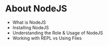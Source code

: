 # About NodeJS
 - What is NodeJS
 - Installing NodeJS
 - Understanding the Role & Usage of NodeJS
 - Working with REPL vs Using Files

